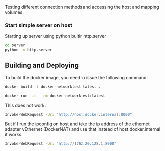 Testing different connection methods and accessing the host and mapping volumes

### Start simple server on host

Starting up server using python bultin http.server

```bash
cd server
python -m http.server
```

## Building and Deploying

To build the docker image, you need to issue the following command:

```bash
docker build -t docker-networktest:latest .
```

```bash
docker run -it --rm docker-networktest:latest
```

This does not work:

```bash
Invoke-WebRequest -Uri "http://host.docker.internal:8000"
```

But if I run the ipconfig on host and take the ip address of the ethernet adapter vEthernet (DockerNAT) and use that instead of host.docker.internal it works.

```bash
Invoke-WebRequest -Uri "http://1762.20.128.1:8000"
```
